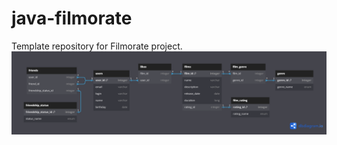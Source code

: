 # java-filmorate
Template repository for Filmorate project.
![Схема БД](/src/main/resources/Filmorate.png)
